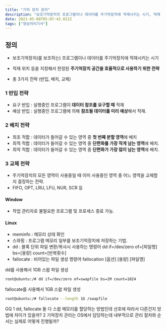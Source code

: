 ```yaml
---
title: "기억 장치 관리"
description: "보조기억장치의 프로그램이나 데이터를 주기억장치에 적재시키는 시기, 적재 위치 등을 지정해서 한정된 주기억장치의 공간을 효율적으로 사용하기 위한 전략반입 전략배치 전략교체 전략요구 반입 : 실행중인 프로그램이 데이터 참조를 요구할 때 적재예상 반입 : 실행중인 프로그램에"
date: 2021-05-08T05:07:43.021Z
tags: ["정보처리기사"]
---
```

## 정의 
- 보조기억장치(를 보조하는) 프로그램이나 데이터를 주기억장치에 적재시키는 시기
- 적재 위치 등을 지정해서 한정된 **주기억장치 공간을 효율적으로 사용하기 위한 전략**

- 총 3가지 전략 (반입, 배치, 교체)

### 1 반입 전략
- 요구 반입 : 실행중인 프로그램이 **데이터 참조를 요구할 때** 적재
- 예상 반입 : 실행중인 프로그램에 의해 **참조될 데이터를 미리 예상**해서 적재. 

### 2 배치 전략
- 최초 적합 :  데이터가 들어갈 수 있는 영역 중 **첫 번째 분할 영역**에 배치
- 최적 적합 : 데이터가 들어갈 수 있는 영역 중 **단편화를 가장 작게 남는 영역**에 배치.
- 최악 적합 : 데이터가 들어갈 수 있는 영역 중 **단편화가 가장 많이 남는 영역**에 배치.

### 3 교체 전략
- 주기억장치의 모든 영역이 사용중일 때 이미 사용중인 영역 중 어느 영역을 교체할지 결정하는 전략.
- FIFO, OPT, LRU, LFU, NUR, SCR 등 

#### Window
- 작업 관리자로 불필요한 프로그램 및 프로세스 종료 가능.

#### Linux
- meminfo : 메모리 상태 확인
- 스와핑 : 프로그램 메모리 일부를 보조기억장치에 저장하는 기법. 
- dd : 블록 단위 파일 변환/복사시 사용하는 명령어
dd if=/dev/zero of=[파일명] bs=[용량] count=[반복횟수]
- fallocate : 비어있는 파일 생성 명령어
fallocation [옵션] [용량] [파일명]

dd를 사용해서 1GB 스왑 파일 생성
```bash
root@ubuntu:/# dd if=/dev/zero of=swapfile bs=1M count=1024
```
fallocate를 사용해서 1GB 스왑 파일 생성
```bash
root@ubuntu:/# fallocate --length 1G /swapfile
```

GQ
1 dd, fallocate 둘 다 스왑 메모리를 할당하는 방법인데
선호에 따라서 다른건지 방법에 차이가 있을까?
2 기억장치 관리는 OS에서 담당하는데 내부적으로
관리 절차와 순서는 실제로 어떻게 진행될까?